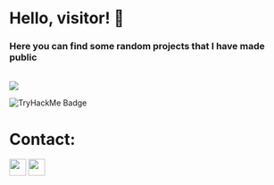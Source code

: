 
<h1>Hello, visitor! 👋</h1>
<h3>Here you can find some random projects that I have made public</h3>
<br />

<img src="https://skillicons.dev/icons?i=golang,python,javascript,typescript,vite,react,tailwind,html,css,git,postgres,mongodb,sqlite,redis,docker,linux,raspberrypi,arduino,selenium,nginx&perline=10">
<br />

![TryHackMe Badge](https://tryhackme-badges.s3.amazonaws.com/Ju0x.png?1)

<h1>Contact:</h1>
<img src="https://img.shields.io/badge/ju0x-5865F2?logo=discord&logoColor=eeeeee" height="30px">
<img src="https://img.shields.io/badge/kontakt.ju0x@protonmail.com-333333?link=mailto:kontakt.ju0x@protonmail.com&logo=protonmail" height="30px">
